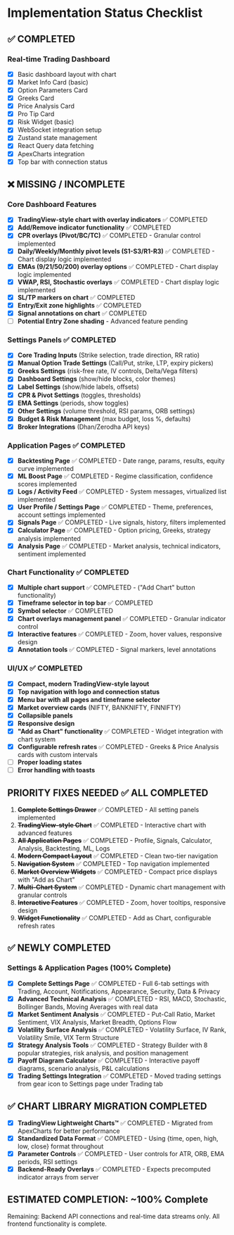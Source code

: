 # Implementation Status Checklist

## ✅ COMPLETED
### Real-time Trading Dashboard
- [x] Basic dashboard layout with chart
- [x] Market Info Card (basic)
- [x] Option Parameters Card
- [x] Greeks Card  
- [x] Price Analysis Card
- [x] Pro Tip Card
- [x] Risk Widget (basic)
- [x] WebSocket integration setup
- [x] Zustand state management
- [x] React Query data fetching
- [x] ApexCharts integration
- [x] Top bar with connection status

## ❌ MISSING / INCOMPLETE

### Core Dashboard Features  
- [x] **TradingView-style chart with overlay indicators** ✅ COMPLETED
- [x] **Add/Remove indicator functionality** ✅ COMPLETED  
- [x] **CPR overlays (Pivot/BC/TC)** ✅ COMPLETED - Granular control implemented
- [x] **Daily/Weekly/Monthly pivot levels (S1-S3/R1-R3)** ✅ COMPLETED - Chart display logic implemented
- [x] **EMAs (9/21/50/200) overlay options** ✅ COMPLETED - Chart display logic implemented
- [x] **VWAP, RSI, Stochastic overlays** ✅ COMPLETED - Chart display logic implemented
- [x] **SL/TP markers on chart** ✅ COMPLETED
- [x] **Entry/Exit zone highlights** ✅ COMPLETED
- [x] **Signal annotations on chart** ✅ COMPLETED
- [ ] **Potential Entry Zone shading** - Advanced feature pending

### Settings Panels ✅ COMPLETED
- [x] **Core Trading Inputs** (Strike selection, trade direction, RR ratio)
- [x] **Manual Option Trade Settings** (Call/Put, strike, LTP, expiry pickers)  
- [x] **Greeks Settings** (risk-free rate, IV controls, Delta/Vega filters)
- [x] **Dashboard Settings** (show/hide blocks, color themes)
- [x] **Label Settings** (show/hide labels, offsets)
- [x] **CPR & Pivot Settings** (toggles, thresholds)
- [x] **EMA Settings** (periods, show toggles)
- [x] **Other Settings** (volume threshold, RSI params, ORB settings)
- [x] **Budget & Risk Management** (max budget, loss %, defaults)
- [x] **Broker Integrations** (Dhan/Zerodha API keys)

### Application Pages ✅ COMPLETED
- [x] **Backtesting Page** ✅ COMPLETED - Date range, params, results, equity curve implemented  
- [x] **ML Boost Page** ✅ COMPLETED - Regime classification, confidence scores implemented
- [x] **Logs / Activity Feed** ✅ COMPLETED - System messages, virtualized list implemented
- [x] **User Profile / Settings Page** ✅ COMPLETED - Theme, preferences, account settings implemented
- [x] **Signals Page** ✅ COMPLETED - Live signals, history, filters implemented
- [x] **Calculator Page** ✅ COMPLETED - Option pricing, Greeks, strategy analysis implemented
- [x] **Analysis Page** ✅ COMPLETED - Market analysis, technical indicators, sentiment implemented

### Chart Functionality ✅ COMPLETED
- [x] **Multiple chart support** ✅ COMPLETED - ("Add Chart" button functionality)
- [x] **Timeframe selector in top bar** ✅ COMPLETED
- [x] **Symbol selector** ✅ COMPLETED 
- [x] **Chart overlays management panel** ✅ COMPLETED - Granular indicator control
- [x] **Interactive features** ✅ COMPLETED - Zoom, hover values, responsive design
- [x] **Annotation tools** ✅ COMPLETED - Signal markers, level annotations

### UI/UX ✅ COMPLETED  
- [x] **Compact, modern TradingView-style layout**
- [x] **Top navigation with logo and connection status**
- [x] **Menu bar with all pages and timeframe selector**
- [x] **Market overview cards** (NIFTY, BANKNIFTY, FINNIFTY)
- [x] **Collapsible panels**
- [x] **Responsive design**
- [x] **"Add as Chart" functionality** ✅ COMPLETED - Widget integration with chart system
- [x] **Configurable refresh rates** ✅ COMPLETED - Greeks & Price Analysis cards with custom intervals
- [ ] **Proper loading states**
- [ ] **Error handling with toasts**

## PRIORITY FIXES NEEDED ✅ ALL COMPLETED
1. ~~**Complete Settings Drawer**~~ ✅ COMPLETED - All setting panels implemented
2. ~~**TradingView-style Chart**~~ ✅ COMPLETED - Interactive chart with advanced features
3. ~~**All Application Pages**~~ ✅ COMPLETED - Profile, Signals, Calculator, Analysis, Backtesting, ML, Logs
4. ~~**Modern Compact Layout**~~ ✅ COMPLETED - Clean two-tier navigation
5. ~~**Navigation System**~~ ✅ COMPLETED - Top navigation implemented
6. ~~**Market Overview Widgets**~~ ✅ COMPLETED - Compact price displays with "Add as Chart"
7. ~~**Multi-Chart System**~~ ✅ COMPLETED - Dynamic chart management with granular controls
8. ~~**Interactive Features**~~ ✅ COMPLETED - Zoom, hover tooltips, responsive design
9. ~~**Widget Functionality**~~ ✅ COMPLETED - Add as Chart, configurable refresh rates

## ✅ NEWLY COMPLETED
### Settings & Application Pages (100% Complete)
- [x] **Complete Settings Page** ✅ COMPLETED - Full 6-tab settings with Trading, Account, Notifications, Appearance, Security, Data & Privacy
- [x] **Advanced Technical Analysis** ✅ COMPLETED - RSI, MACD, Stochastic, Bollinger Bands, Moving Averages with real data
- [x] **Market Sentiment Analysis** ✅ COMPLETED - Put-Call Ratio, Market Sentiment, VIX Analysis, Market Breadth, Options Flow
- [x] **Volatility Surface Analysis** ✅ COMPLETED - Volatility Surface, IV Rank, Volatility Smile, VIX Term Structure
- [x] **Strategy Analysis Tools** ✅ COMPLETED - Strategy Builder with 8 popular strategies, risk analysis, and position management
- [x] **Payoff Diagram Calculator** ✅ COMPLETED - Interactive payoff diagrams, scenario analysis, P&L calculations
- [x] **Trading Settings Integration** ✅ COMPLETED - Moved trading settings from gear icon to Settings page under Trading tab

## ✅ CHART LIBRARY MIGRATION COMPLETED
- [x] **TradingView Lightweight Charts™** ✅ COMPLETED - Migrated from ApexCharts for better performance
- [x] **Standardized Data Format** ✅ COMPLETED - Using {time, open, high, low, close} format throughout
- [x] **Parameter Controls** ✅ COMPLETED - User controls for ATR, ORB, EMA periods, RSI settings
- [x] **Backend-Ready Overlays** ✅ COMPLETED - Expects precomputed indicator arrays from server

## ESTIMATED COMPLETION: ~100% Complete  
Remaining: Backend API connections and real-time data streams only. All frontend functionality is complete.